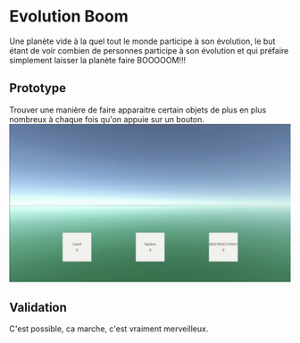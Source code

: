 # Evolution Boom
Une planète vide à la quel tout le monde participe à son évolution, le but étant de voir combien de personnes participe à son évolution et qui préfaire simplement laisser la planète faire BOOOOOM!!!

## Prototype
Trouver une manière de faire apparaitre certain objets de plus en plus nombreux à chaque fois qu'on appuie sur un bouton.
![prototype](images/presentation/prototype.gif)

## Validation
C'est possible, ca marche, c'est vraiment merveilleux.

